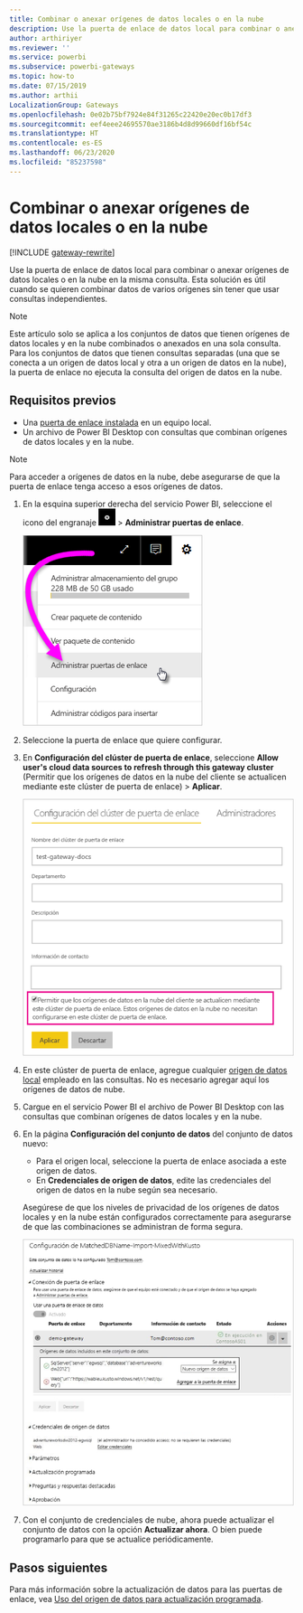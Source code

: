 ```yaml
---
title: Combinar o anexar orígenes de datos locales o en la nube
description: Use la puerta de enlace de datos local para combinar o anexar orígenes de datos locales o en la nube en la misma consulta.
author: arthiriyer
ms.reviewer: ''
ms.service: powerbi
ms.subservice: powerbi-gateways
ms.topic: how-to
ms.date: 07/15/2019
ms.author: arthii
LocalizationGroup: Gateways
ms.openlocfilehash: 0e02b75bf7924e84f31265c22420e20ec0b17df3
ms.sourcegitcommit: eef4eee24695570ae3186b4d8d99660df16bf54c
ms.translationtype: HT
ms.contentlocale: es-ES
ms.lasthandoff: 06/23/2020
ms.locfileid: "85237598"
---
```

# <a name="merge-or-append-on-premises-and-cloud-data-sources"></a>Combinar o anexar orígenes de datos locales o en la nube

[!INCLUDE [gateway-rewrite](../includes/gateway-rewrite.md)]

Use la puerta de enlace de datos local para combinar o anexar orígenes de datos locales o en la nube en la misma consulta. Esta solución es útil cuando se quieren combinar datos de varios orígenes sin tener que usar consultas independientes.

>[!NOTE]
>Este artículo solo se aplica a los conjuntos de datos que tienen orígenes de datos locales y en la nube combinados o anexados en una sola consulta. Para los conjuntos de datos que tienen consultas separadas (una que se conecta a un origen de datos local y otra a un origen de datos en la nube), la puerta de enlace no ejecuta la consulta del origen de datos en la nube.

## <a name="prerequisites"></a>Requisitos previos

- Una [puerta de enlace instalada](/data-integration/gateway/service-gateway-install) en un equipo local.
- Un archivo de Power BI Desktop con consultas que combinan orígenes de datos locales y en la nube.

>[!NOTE]
>Para acceder a orígenes de datos en la nube, debe asegurarse de que la puerta de enlace tenga acceso a esos orígenes de datos.

1. En la esquina superior derecha del servicio Power BI, seleccione el icono del engranaje ![Icono de engranaje de configuración](media/service-gateway-mashup-on-premises-cloud/icon-gear.png) > **Administrar puertas de enlace**.

    ![Administración de puertas de enlace](media/service-gateway-mashup-on-premises-cloud/manage-gateways.png)

2. Seleccione la puerta de enlace que quiere configurar.

3. En **Configuración del clúster de puerta de enlace**, seleccione **Allow user's cloud data sources to refresh through this gateway cluster** (Permitir que los orígenes de datos en la nube del cliente se actualicen mediante este clúster de puerta de enlace)  > **Aplicar**.

    ![Actualización mediante este clúster de puerta de enlace](media/service-gateway-mashup-on-premises-cloud/refresh-gateway-cluster.png)

4. En este clúster de puerta de enlace, agregue cualquier [origen de datos local](service-gateway-enterprise-manage-scheduled-refresh.md#add-a-data-source) empleado en las consultas. No es necesario agregar aquí los orígenes de datos de nube.

5. Cargue en el servicio Power BI el archivo de Power BI Desktop con las consultas que combinan orígenes de datos locales y en la nube.

6. En la página **Configuración del conjunto de datos** del conjunto de datos nuevo:

   - Para el origen local, seleccione la puerta de enlace asociada a este origen de datos.
   - En **Credenciales de origen de datos**, edite las credenciales del origen de datos en la nube según sea necesario.

    Asegúrese de que los niveles de privacidad de los orígenes de datos locales y en la nube están configurados correctamente para asegurarse de que las combinaciones se administran de forma segura.

     ![Configuración del conjunto de datos](media/service-gateway-mashup-on-premises-cloud/dataset-settings.png)

7. Con el conjunto de credenciales de nube, ahora puede actualizar el conjunto de datos con la opción **Actualizar ahora**. O bien puede programarlo para que se actualice periódicamente.

## <a name="next-steps"></a>Pasos siguientes

Para más información sobre la actualización de datos para las puertas de enlace, vea [Uso del origen de datos para actualización programada](service-gateway-enterprise-manage-scheduled-refresh.md#use-the-data-source-for-scheduled-refresh).
